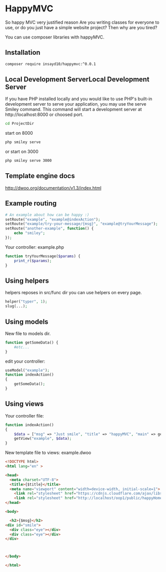 # HappyMVC
So happy MVC very justified reason
Are you writing classes for everyone to use, or do you just have a simple website project? Then why are you tired?

You can use composer libraries with happyMVC.

Installation
------------

```bash
composer require insayd10/happymvc:^0.0.1
```

Local Development ServerLocal Development Server
------------
If you have PHP installed locally and you would like to use PHP's built-in development server to serve your application, you may use the serve Smiley command. This command will start a development server at http://localhost:8000 or choosed port.

```bash
cd ProjectDir
```
start on 8000
```bash
php smiley serve
```
or start on 3000 
```bash
php smiley serve 3000
```
Template engine docs
------------
http://dwoo.org/documentation/v1.3/index.html

Example routing
------------

```php
# An example about how can be happy :)
setRoute("example", "example@indexAction");
setRoute("example/try-your-message/{msg}", "example@tryYourMessage");
setRoute("another-example", function() { 
    echo "smiley";
});

```

Your controller: example.php
```php
function tryYourMessage($params) {
    print_r($params);
}
```
Using helpers
------------
helpers reposes in src/func dir
you can use helpers on every page.

```php
helper("typer", 1);
slug(...);

```
Using models
------------
New file to models dir.
```php
function getSomeData() {
    #etc...
}

```

edit your controller:

```php
useModel("example");
function indexAction()
{
    getSomeData();
}
```

Using views
------------
Your controller file:
```php
function indexAction()
{
    $data = ["msg" => "Just smile", "title" => "happyMVC", "main" => getBaseUrl()];
    getView("example", $data);
}
```
New template file to views: example.dwoo
```html
<!DOCTYPE html>
<html lang="en" >

<head>
  <meta charset="UTF-8">
  <title>{$title}</title>
  <meta name="viewport" content="width=device-width, initial-scale=1">
    <link rel="stylesheet" href="https://cdnjs.cloudflare.com/ajax/libs/normalize/5.0.0/normalize.min.css">
    <link rel="stylesheet" href="http://localhost/oop1/public/happyHome/css/style.css">
</head>

<body>

  <h2>{$msg}</h2>
<div id="smile">
  <div class="eye"></div>
  <div class="eye"></div>
</div>



</body>

</html>

```

